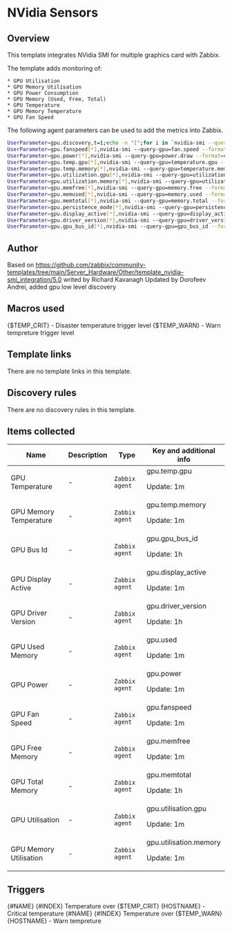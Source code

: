 # NVidia Sensors

## Overview

This template integrates NVidia SMI for multiple graphics card with Zabbix.


The template adds monitoring of:


    * GPU Utilisation
    * GPU Memory Utilisation
    * GPU Power Consumption
    * GPU Memory (Used, Free, Total)
    * GPU Temperature
    * GPU Memory Temperature
    * GPU Fan Speed


The following agent parameters can be used to add the metrics into Zabbix.

```bash
UserParameter=gpu.discovery,t=1;echo -n "[";for i in `nvidia-smi --query-gpu=uuid --format=csv,nounits,noheader`;do if [ $t -eq 0 ]; then echo ",";else t=0;fi; echo -n "{\"{#UUID}\":\"$i\", \"{#INDEX}\":\"`nvidia-smi --query-gpu=index --format=csv,nounits,noheader --id=$i`\", \"{#NAME}\":\"`nvidia-smi --query-gpu=name --format=csv,nounits,noheader --id=$i`\"}";done; echo "]"
UserParameter=gpu.fanspeed[*],nvidia-smi --query-gpu=fan.speed --format=csv,noheader,nounits -i $1 | tr -d "\n"
UserParameter=gpu.power[*],nvidia-smi --query-gpu=power.draw --format=csv,noheader,nounits -i $1 | tr -d "\n"
UserParameter=gpu.temp.gpu[*],nvidia-smi --query-gpu=temperature.gpu --format=csv,noheader,nounits -i $1 | tr -d "\n"
UserParameter=gpu.temp.memory[*],nvidia-smi --query-gpu=temperature.memory --format=csv,noheader,nounits -i $1 | tr -d "\n"
UserParameter=gpu.utilization.gpu[*],nvidia-smi --query-gpu=utilization.gpu --format=csv,noheader,nounits -i $1 | tr -d "\n"
UserParameter=gpu.utilization.memory[*],nvidia-smi --query-gpu=utilization.memory --format=csv,noheader,nounits -i $1 | tr -d "\n"
UserParameter=gpu.memfree[*],nvidia-smi --query-gpu=memory.free --format=csv,noheader,nounits -i $1 | tr -d "\n"
UserParameter=gpu.memused[*],nvidia-smi --query-gpu=memory.used --format=csv,noheader,nounits -i $1 | tr -d "\n"
UserParameter=gpu.memtotal[*],nvidia-smi --query-gpu=memory.total --format=csv,noheader,nounits -i $1 | tr -d "\n"
UserParameter=gpu.persistence_mode[*],nvidia-smi --query-gpu=persistence_mode --format=csv,noheader,nounits -i $1 | tr -d "\n"
UserParameter=gpu.display_active[*],nvidia-smi --query-gpu=display_active --format=csv,noheader,nounits -i $1 | tr -d "\n"
UserParameter=gpu.driver_version[*],nvidia-smi --query-gpu=driver_version --format=csv,noheader,nounits -i $1 | tr -d "\n"
UserParameter=gpu.gpu_bus_id[*],nvidia-smi --query-gpu=gpu_bus_id --format=csv,noheader,nounits -i $1 | tr -d "\n"
```


## Author
Based on https://github.com/zabbix/community-templates/tree/main/Server_Hardware/Other/template_nvidia-smi_integration/5.0 writed by Richard Kavanagh
Updated by Dorofeev Andrei, added gpu low level discovery

## Macros used

{$TEMP_CRIT} - Disaster temperature trigger level
{$TEMP_WARN} - Warn tempreture trigger level

## Template links

There are no template links in this template.

## Discovery rules

There are no discovery rules in this template.

## Items collected

|Name|Description|Type|Key and additional info|
|----|-----------|----|----|
|GPU Temperature|<p>-</p>|`Zabbix agent`|gpu.temp.gpu<p>Update: 1m</p>|
|GPU Memory Temperature|<p>-</p>|`Zabbix agent`|gpu.temp.memory<p>Update: 1m</p>|
|GPU Bus Id|<p>-</p>|`Zabbix agent`|gpu.gpu_bus_id<p>Update: 1h</p>|
|GPU Display Active|<p>-</p>|`Zabbix agent`|gpu.display_active<p>Update: 1m</p>|
|GPU Driver Version|<p>-</p>|`Zabbix agent`|gpu.driver_version<p>Update: 1h</p>|
|GPU Used Memory|<p>-</p>|`Zabbix agent`|gpu.used<p>Update: 1m</p>|
|GPU Power|<p>-</p>|`Zabbix agent`|gpu.power<p>Update: 1m</p>|
|GPU Fan Speed|<p>-</p>|`Zabbix agent`|gpu.fanspeed<p>Update: 1m</p>|
|GPU Free Memory|<p>-</p>|`Zabbix agent`|gpu.memfree<p>Update: 1m</p>|
|GPU Total Memory|<p>-</p>|`Zabbix agent`|gpu.memtotal<p>Update: 1h</p>|
|GPU Utilisation|<p>-</p>|`Zabbix agent`|gpu.utilisation.gpu<p>Update: 1m</p>|
|GPU Memory Utilisation|<p>-</p>|`Zabbix agent`|gpu.utilisation.memory<p>Update: 1m</p>|


## Triggers

{#NAME} {#INDEX} Temperature over {$TEMP_CRIT} {HOSTNAME} - Critical temperature
{#NAME} {#INDEX} Temperature over {$TEMP_WARN} {HOSTNAME} - Warn tempreture

